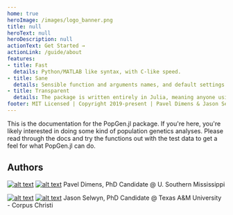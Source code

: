 ```yaml
---
home: true
heroImage: /images/logo_banner.png
title: null
heroText: null
heroDescription: null
actionText: Get Started →
actionLink: /guide/about
features:
- title: Fast
  details: Python/MATLAB like syntax, with C-like speed.
- title: Sane
  details: Sensible function and arguments names, and default settings. Get more done without scratching your head.
- title: Transparent
  details: The package is written entirely in Julia, meaning anyone using the package can investigate the internals and root out errors or inconsistencies. 
footer: MIT Licensed | Copyright 2019-present | Pavel Dimens & Jason Selwyn
---
```


This is the documentation for the PopGen.jl package. If you're here, you're likely interested in doing some kind of population genetics analyses. Please read through the docs and try the functions out with the test data to get a feel for what PopGen.jl can do. 

## Authors

[![alt text](/images/orcid.png)](https://orcid.org/0000-0003-3823-0373) [![alt text](/images/twitter.png)](https://twitter.com/PVDimens) Pavel Dimens, PhD Candidate @ U. Southern Mississippi

[![alt text](/images/orcid.png)](http://orcid.org/0000-0002-9100-217X) [![alt text](/images/twitter.png)](https://twitter.com/JasonSelwyn) Jason Selwyn, PhD Candidate @ Texas A&M University - Corpus Christi 
